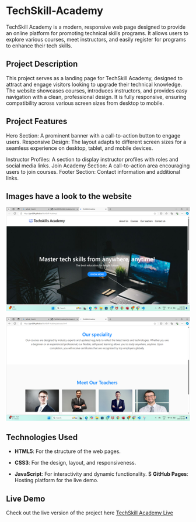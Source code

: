 # TechSkill-Academy

TechSkill Academy is a modern, responsive web page designed to provide an online platform for promoting technical skills programs. It allows users to explore various courses, meet instructors, and easily register for programs to enhance their tech skills.

## Project Description
This project serves as a landing page for TechSkill Academy, designed to attract and engage visitors looking to upgrade their technical knowledge. The website showcases courses, introduces instructors, and provides easy navigation with a clean, professional design. It is fully responsive, ensuring compatibility across various screen sizes from desktop to mobile.

## Project Features
Hero Section: A prominent banner with a call-to-action button to engage users.
Responsive Design: The layout adapts to different screen sizes for a seamless experience on desktop, tablet, and mobile devices.

Instructor Profiles: A section to display instructor profiles with roles and social media links.
Join Academy Section: A call-to-action area encouraging users to join courses.
Footer Section: Contact information and additional links.

## Images have a look to the website
![TechSkill Academy Screenshot](./Src/image/Screenshot%202024-10-08%20152956.png)

![TechSkill Academy Screenshot](./Src/image/Screenshot%202024-10-08%20153924.png)

## Technologies Used
- **HTML5**: For the structure of the web pages.
+ **CSS3**: For the design, layout, and responsiveness.
* **JavaScript**: For interactivity and dynamic functionality.
$ **GitHub Pages**: Hosting platform for the live demo.

## Live Demo
Check out the live version of the project here [TechSkill Academy Live](https://guri204.github.io/TechSkill-Academy/)



